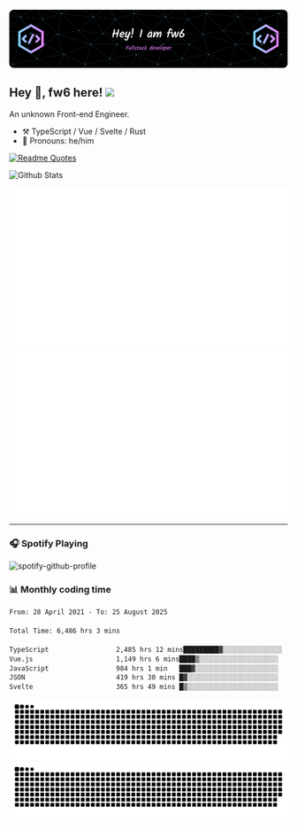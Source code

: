 ![Header](github-header-image.png)

## Hey 👋, fw6 here! <img src="https://github.githubassets.com/images/mona-whisper.gif" height="24" />


An unknown Front-end Engineer.

-   :hammer_and_pick: TypeScript / Vue / Svelte / Rust
-   :man: Pronouns: he/him


[![Readme Quotes](https://quotes-github-readme.vercel.app/api?type=horizontal&theme=algolia)](https://github.com/piyushsuthar/github-readme-quotes)



![Github Stats](https://github-readme-stats.vercel.app/api?username=fw6&bg_color=30,e96443,904e95&title_color=fff&text_color=fff)

![](https://raw.githubusercontent.com/fw6/github-stats-transparent/output/generated/overview.svg)
![](https://raw.githubusercontent.com/fw6/github-stats-transparent/output/generated/languages.svg)


---

### 🎧 Spotify Playing

<!-- ![spotify-github-profile](/img/default.svg) -->

![spotify-github-profile](https://spotify-github-profile.vercel.app/api/view.svg?uid=r6wn4hdvypv0lkzyrj0e0pjct&cover_image=true&theme=default&show_offline=true&background_color=9a10ad&interchange=true&bar_color_cover=true)



### :bar_chart: Monthly coding time 

<!--START_SECTION:waka-->

```txt
From: 28 April 2021 - To: 25 August 2025

Total Time: 6,486 hrs 3 mins

TypeScript                 2,485 hrs 12 mins█████████▓░░░░░░░░░░░░░░░   38.32 %
Vue.js                     1,149 hrs 6 mins████▒░░░░░░░░░░░░░░░░░░░░   17.72 %
JavaScript                 984 hrs 1 min   ███▓░░░░░░░░░░░░░░░░░░░░░   15.17 %
JSON                       419 hrs 30 mins █▓░░░░░░░░░░░░░░░░░░░░░░░   06.47 %
Svelte                     365 hrs 49 mins █▒░░░░░░░░░░░░░░░░░░░░░░░   05.64 %
```

<!--END_SECTION:waka-->




![github contribution grid snake animation](https://raw.githubusercontent.com/platane/platane/output/github-contribution-grid-snake-dark.svg#gh-dark-mode-only)![github contribution grid snake animation](https://raw.githubusercontent.com/platane/platane/output/github-contribution-grid-snake.svg#gh-light-mode-only)
